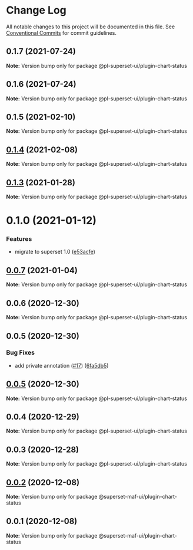 # Change Log

All notable changes to this project will be documented in this file.
See [Conventional Commits](https://conventionalcommits.org) for commit guidelines.

## 0.1.7 (2021-07-24)

**Note:** Version bump only for package @pl-superset-ui/plugin-chart-status





## 0.1.6 (2021-07-24)

**Note:** Version bump only for package @pl-superset-ui/plugin-chart-status





## 0.1.5 (2021-02-10)

**Note:** Version bump only for package @pl-superset-ui/plugin-chart-status





## [0.1.4](https://github.com/behnamkvl/pl-superset-ui/compare/@pl-superset-ui/plugin-chart-status@0.1.3...@pl-superset-ui/plugin-chart-status@0.1.4) (2021-02-08)

**Note:** Version bump only for package @pl-superset-ui/plugin-chart-status





## [0.1.3](https://github.com/behnamkvl/pl-superset-ui/compare/@pl-superset-ui/plugin-chart-status@0.1.0...@pl-superset-ui/plugin-chart-status@0.1.3) (2021-01-28)

**Note:** Version bump only for package @pl-superset-ui/plugin-chart-status





# 0.1.0 (2021-01-12)


### Features

* migrate to superset 1.0 ([e53acfe](https://github.com/behnamkvl/pl-superset-ui/commit/e53acfed93ee1f39fcd8a63b065b284ab513b692))





## [0.0.7](https://github.com/behnamkvl/pl-superset-ui/compare/@pl-superset-ui/plugin-chart-status@0.0.6...@pl-superset-ui/plugin-chart-status@0.0.7) (2021-01-04)

**Note:** Version bump only for package @pl-superset-ui/plugin-chart-status





## 0.0.6 (2020-12-30)

**Note:** Version bump only for package @pl-superset-ui/plugin-chart-status





## 0.0.5 (2020-12-30)


### Bug Fixes

* add private annotation ([#17](https://github.com/behnamkvl/pl-superset-ui/issues/17)) ([6fa5db5](https://github.com/behnamkvl/pl-superset-ui/commit/6fa5db5cff10792d6f14eb82f30067c8dc3e2c71))





## [0.0.5](https://github.com/behnamkvl/pl-superset-ui/compare/@pl-superset-ui/plugin-chart-status@0.0.4...@pl-superset-ui/plugin-chart-status@0.0.5) (2020-12-30)

**Note:** Version bump only for package @pl-superset-ui/plugin-chart-status





## 0.0.4 (2020-12-29)

**Note:** Version bump only for package @pl-superset-ui/plugin-chart-status





## 0.0.3 (2020-12-28)

**Note:** Version bump only for package @pl-superset-ui/plugin-chart-status





## [0.0.2](https://gitlab.com/nielsen-media/maf/superset/pl-superset-ui/compare/@superset-maf-ui/plugin-chart-status@0.0.1...@superset-maf-ui/plugin-chart-status@0.0.2) (2020-12-08)

**Note:** Version bump only for package @superset-maf-ui/plugin-chart-status





## 0.0.1 (2020-12-08)

**Note:** Version bump only for package @superset-maf-ui/plugin-chart-status

